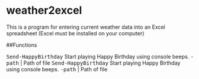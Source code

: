 # weather2excel
This is a program for entering current weather data into an 
Excel spreadsheet (Excel must be installed on your computer)

##Functions

</table> 
  <tr>
    <td><tt>Send-HappyBirthday</tt></td>
	<td>Start playing Happy Birthday using console beeps.</td>
	   <td><tt>-path</tt> | Path of file</td>
  </tr>
  <tr>
    <td><tt>Send-HappyBirthday</tt></td>
	<td>Start playing Happy Birthday using console beeps.</td>
	   <td><tt>-path</tt> | Path of file</td>
  </tr>
</table>
